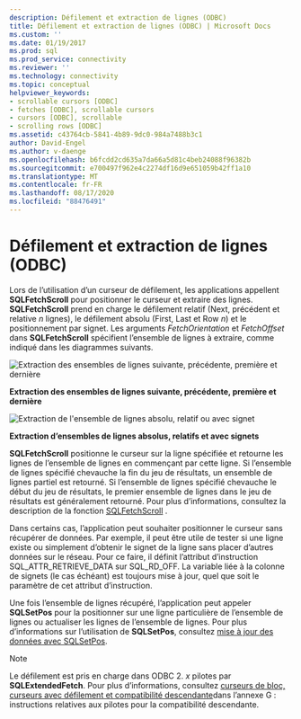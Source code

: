 ```yaml
---
description: Défilement et extraction de lignes (ODBC)
title: Défilement et extraction de lignes (ODBC) | Microsoft Docs
ms.custom: ''
ms.date: 01/19/2017
ms.prod: sql
ms.prod_service: connectivity
ms.reviewer: ''
ms.technology: connectivity
ms.topic: conceptual
helpviewer_keywords:
- scrollable cursors [ODBC]
- fetches [ODBC], scrollable cursors
- cursors [ODBC], scrollable
- scrolling rows [ODBC]
ms.assetid: c43764cb-5841-4b89-9dc0-984a7488b3c1
author: David-Engel
ms.author: v-daenge
ms.openlocfilehash: b6fcdd2cd635a7da66a5d81c4beb24088f96382b
ms.sourcegitcommit: e700497f962e4c2274df16d9e651059b42ff1a10
ms.translationtype: MT
ms.contentlocale: fr-FR
ms.lasthandoff: 08/17/2020
ms.locfileid: "88476491"
---
```

# <a name="scrolling-and-fetching-rows-odbc"></a>Défilement et extraction de lignes (ODBC)
Lors de l’utilisation d’un curseur de défilement, les applications appellent **SQLFetchScroll** pour positionner le curseur et extraire des lignes. **SQLFetchScroll** prend en charge le défilement relatif (Next, précédent et relative *n* lignes), le défilement absolu (First, Last et Row *n*) et le positionnement par signet. Les arguments *FetchOrientation* et *FetchOffset* dans **SQLFetchScroll** spécifient l’ensemble de lignes à extraire, comme indiqué dans les diagrammes suivants.  
  
 ![Extraction des ensembles de lignes suivante, précédente, première et dernière](../../../odbc/reference/develop-app/media/pr20_2.gif "pr20_2")  
  
 **Extraction des ensembles de lignes suivante, précédente, première et dernière**  
  
 ![Extraction de l'ensemble de lignes absolu, relatif ou avec signet](../../../odbc/reference/develop-app/media/pr20_1.gif "pr20_1")  
  
 **Extraction d’ensembles de lignes absolus, relatifs et avec signets**  
  
 **SQLFetchScroll** positionne le curseur sur la ligne spécifiée et retourne les lignes de l’ensemble de lignes en commençant par cette ligne. Si l’ensemble de lignes spécifié chevauche la fin du jeu de résultats, un ensemble de lignes partiel est retourné. Si l’ensemble de lignes spécifié chevauche le début du jeu de résultats, le premier ensemble de lignes dans le jeu de résultats est généralement retourné. Pour plus d’informations, consultez la description de la fonction [SQLFetchScroll](../../../odbc/reference/syntax/sqlfetchscroll-function.md) .  
  
 Dans certains cas, l’application peut souhaiter positionner le curseur sans récupérer de données. Par exemple, il peut être utile de tester si une ligne existe ou simplement d’obtenir le signet de la ligne sans placer d’autres données sur le réseau. Pour ce faire, il définit l’attribut d’instruction SQL_ATTR_RETRIEVE_DATA sur SQL_RD_OFF. La variable liée à la colonne de signets (le cas échéant) est toujours mise à jour, quel que soit le paramètre de cet attribut d’instruction.  
  
 Une fois l’ensemble de lignes récupéré, l’application peut appeler **SQLSetPos** pour la positionner sur une ligne particulière de l’ensemble de lignes ou actualiser les lignes de l’ensemble de lignes. Pour plus d’informations sur l’utilisation de **SQLSetPos**, consultez [mise à jour des données avec SQLSetPos](../../../odbc/reference/develop-app/updating-data-with-sqlsetpos.md).  
  
> [!NOTE]  
>  Le défilement est pris en charge dans ODBC 2. *x* pilotes par **SQLExtendedFetch**. Pour plus d’informations, consultez [curseurs de bloc, curseurs avec défilement et compatibilité descendante](../../../odbc/reference/appendixes/block-cursors-scrollable-cursors-and-backward-compatibility.md)dans l’annexe G : instructions relatives aux pilotes pour la compatibilité descendante.
